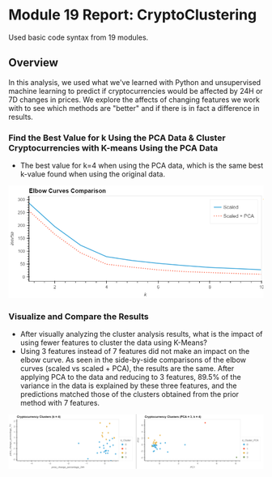 # Module 19 Report: CryptoClustering
Used basic code syntax from 19 modules.

## Overview
In this analysis, we used what we've learned with Python and unsupervised machine learning to predict if cryptocurrencies would be affected by 24H or 7D changes in prices. We explore the affects of changing features we work with to see which methods are "better" and if there is in fact a difference in results.

### Find the Best Value for k Using the PCA Data & Cluster Cryptocurrencies with K-means Using the PCA Data
* The best value for k=4 when using the PCA data, which is the same best k-value found when using the original data.
<img src="Images/plot_elbow_comp.png" alt="Cryptocurrency Elbow Plots">

### Visualize and Compare the Results
  * After visually analyzing the cluster analysis results, what is the impact of using fewer features to cluster the data using K-Means?
  * Using 3 features instead of 7 features did not make an impact on the elbow curve. As seen in the side-by-side comparisons of the elbow curves (scaled vs scaled + PCA), the results are the same. After applying PCA to the data and reducing to 3 features, 89.5% of the variance in the data is explained by these three features, and the predictions matched those of the clusters obtained from the prior method with 7 features.
<img src="Images/crypto_plots.png" alt="Cryptocurrency Scatter Plots">